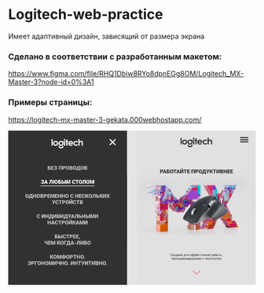 # Logitech-web-practice

Имеет адаптивный дизайн, зависящий от размера экрана

### Сделано в соответствии с разработанным макетом:

https://www.figma.com/file/RHQ1Dbiw8RYo8dpnEGg8OM/Logitech_MX-Master-3?node-id=0%3A1


### Примеры страницы:

https://logitech-mx-master-3-gekata.000webhostapp.com/

![alt text](https://github.com/deGekata/Logitech-web-practice/blob/main/Example%20page(phone).png)
